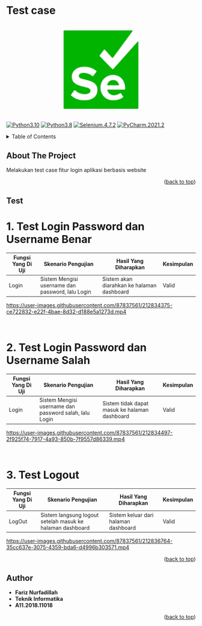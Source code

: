 # Test case 

<br>

<div align="center">
    <a href=""><img src="/Test_Login/Images/Selenium.png" width="200" hegiht="200" alt="Selenium" title="Optional title"></a>
</div>
<a name="readme-top"></a>
<br>

[![Python3.10](https://img.shields.io/badge/python-3.10-blue.svg)]()
[![Python3.8](https://img.shields.io/badge/python-3.8-blue.svg)]()
[![Selenium.4.7.2](https://img.shields.io/badge/selenium-4.7.2-deepskyblue.svg)]()
[![PyCharm.2021.2](https://img.shields.io/badge/pycharm-2021.2-yellow.svg)]()

<!-- TABLE OF CONTENTS -->
<details>
  <summary>Table of Contents</summary>
  <ol>
    <li><a href="#about-the-project">About The Project</a></li>
    <li><a href="#test">Test Case</a></li>
    <li><a href="#author">Author</a></li>
  </ol>
</details>

<!-- ABOUT THE PROJECT -->
## About The Project
Melakukan test case fitur login aplikasi berbasis website

<p align="right">(<a href="#readme-top">back to top</a>)</p>

<!-- Test Case -->
## Test

# 1. Test Login Password dan Username Benar
| Fungsi Yang Di Uji | Skenario Pengujian                                       | Hasil Yang Diharapkan                                                                           | Kesimpulan |
| ------------------ | -------------------------------------------------------- | ----------------------------------------------------------------------------------------------- | ---------- |
| Login              | Sistem Mengisi username dan password, lalu Login         | Sistem akan diarahkan ke halaman dashboard                                            | Valid      |

https://user-images.githubusercontent.com/87837561/212834375-ce722832-e22f-4bae-8d32-d188e5a1273d.mp4

<br>

# 2. Test Login Password dan Username Salah
| Fungsi Yang Di Uji | Skenario Pengujian                                               | Hasil Yang Diharapkan                                                                   | Kesimpulan |
| ------------------ | ---------------------------------------------------------------- | --------------------------------------------------------------------------------------- | ---------- |
| Login              | Sistem Mengisi username dan password salah, lalu  Login          | Sistem tidak dapat masuk ke  halaman dashboard                                         | Valid      |


https://user-images.githubusercontent.com/87837561/212834497-2f925f74-7917-4a93-850b-7f9557d86339.mp4

<br>

# 3. Test Logout
| Fungsi Yang Di Uji | Skenario Pengujian                                                         | Hasil Yang Diharapkan                                                                | Kesimpulan |
| ------------------ | -------------------------------------------------------------------------- | ------------------------------------------------------------------------------------ | ---------- |
| LogOut             | Sistem langsung logout setelah masuk ke halaman dashboard                  | Sistem keluar dari halaman dashboard                                                 | Valid      |




https://user-images.githubusercontent.com/87837561/212836764-35cc637e-3075-4359-bda6-d4996b303571.mp4



<p align="right">(<a href="#readme-top">back to top</a>)</p>


<!-- AUTHOR -->
## Author

* **Fariz Nurfadillah** 
* **Teknik Informatika**
* **A11.2018.11018** 

<p align="right">(<a href="#readme-top">back to top</a>)</p>
